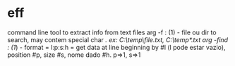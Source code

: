 # eff
command line tool to extract info from text files
arg -f : (1) - file ou dir to search, may contem special char *. ex: C:\temp\file.txt, C:\temp\*.txt
arg -find : (1*) - format = l:p:s:h = get data at line beginning by #l (l pode estar vazio), position #p, size #s, nome dado #h. p=>1, s=>1
